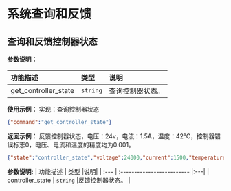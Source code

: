 # 系统查询和反馈

## 查询和反馈控制器状态

**参数说明：**

| 功能描述 | 类型                         |说明|
| :--- | :------------------------------ |:---|
| get_controller_state | `string` |查询控制器状态。 |

**使用示例：**
实现：查询控制器状态

```json
{"command":"get_controller_state"}
```

**返回示例：**
反馈控制器状态，电压：24v，电流：1.5A，温度：42℃，控制器错误标志0，电压、电流和温度的精度均为0.001。

```json
{"state":"controller_state","voltage":24000,"current":1500,"temperature":42000,"err_flag":0}
```

**参数说明:**
| 功能描述 | 类型                    |说明|
| :--- | :------------------------- |:---|
| controller_state | `string` |反馈控制器状态。 |
